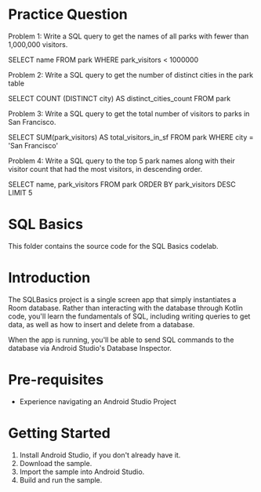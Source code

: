 # Practice Question
Problem 1:
Write a SQL query to get the names of all parks with fewer than 1,000,000 visitors.

SELECT name FROM park
WHERE park_visitors < 1000000


Problem 2:
Write a SQL query to get the number of distinct cities in the park table

SELECT COUNT (DISTINCT city) AS distinct_cities_count
FROM park


Problem 3:
Write a SQL query to get the total number of visitors to parks in San Francisco.

SELECT SUM(park_visitors) AS total_visitors_in_sf
FROM park
WHERE city = 'San Francisco'


Problem 4: 
Write a SQL query to the top 5 park names along with their visitor count that had the most visitors, in descending order.

SELECT name, park_visitors FROM park
ORDER BY park_visitors DESC
LIMIT 5


# SQL Basics

This folder contains the source code for the SQL Basics codelab.

# Introduction

The SQLBasics project is a single screen app that simply instantiates a Room database. Rather than interacting with the database through Kotlin code, you'll learn the fundamentals of SQL, including writing queries to get data, as well as how to insert and delete from a database.

When the app is running, you'll be able to send SQL commands to the database via Android Studio's Database Inspector.

# Pre-requisites
* Experience navigating an Android Studio Project

# Getting Started
1. Install Android Studio, if you don't already have it.
2. Download the sample.
3. Import the sample into Android Studio.
4. Build and run the sample.